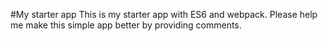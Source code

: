#My starter app
This is my starter app with ES6 and webpack. Please help me make this simple app better by providing comments.